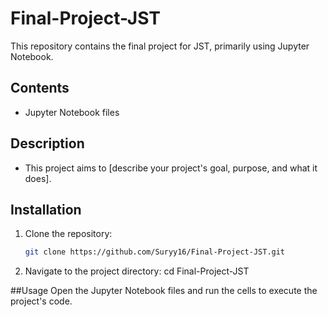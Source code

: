 # Final-Project-JST

This repository contains the final project for JST, primarily using Jupyter Notebook.

## Contents
- Jupyter Notebook files

## Description
- This project aims to [describe your project's goal, purpose, and what it does].

## Installation
1. Clone the repository:
   ```bash
   git clone https://github.com/Suryy16/Final-Project-JST.git
2. Navigate to the project directory:
cd Final-Project-JST

##Usage
Open the Jupyter Notebook files and run the cells to execute the project's code.
